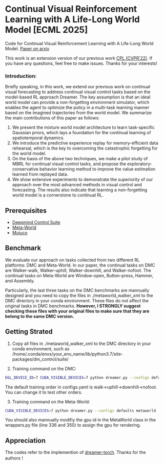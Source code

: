 # Continual Visual Reinforcement Learning with A Life-Long World Model [ECML 2025]

Code for Continual Visual Reinforcement Learning with A Life-Long World Model. [Paper on arxiv](https://arxiv.org/abs/2303.06572)

This work is an extension version of our previous work [CPL (CVPR'22)](https://openaccess.thecvf.com/content/CVPR2022/html/Chen_Continual_Predictive_Learning_From_Videos_CVPR_2022_paper.html). If you have any questions, feel free to make issues. Thanks for your interests!

### Introduction:
Briefly speaking, in this work, we extend our previous work on continual visual forecasting to address continual visual control tasks based on the model-based RL approach Dreamer. The key assumption is that an ideal world model can provide a non-forgetting environment simulator, which enables the agent to optimize the policy in a multi-task learning manner based on the imagined trajectories from the world model. We summarize the main contributions of this paper as follows:
1) We present the mixture world model architecture to learn task-specific Gaussian priors, which lays a foundation for the continual learning of spatiotemporal dynamics.
2) We introduce the predictive experience replay for memory-efficient data rehearsal, which is the key to overcoming the catastrophic forgetting for the world model.
3) On the basis of the above two techniques, we make a pilot study of MBRL for continual visual control tasks, and propose the exploratory-conservative behavior learning method to improve the value estimation learned from replayed data.
4) We show extensive experiments to demonstrate the superiority of our approach over the most advanced methods in visual control and forecasting. The results also indicate that learning a non-forgetting world model is a cornerstone to continual RL.


## Prerequisites
- [Deepmind Control Suite](https://github.com/deepmind/dm_control)
- [Meta-World](https://github.com/Farama-Foundation/Metaworld)
- [Mujuco](https://github.com/deepmind/mujoco)

## Benchmark
We evaluate our approach on tasks collected from two different RL platforms: DMC and Meta-World. In our paper, the continual tasks on DMC are Walker-walk, Walker-uphill, Walker-downhill, and Walker-nofoot. The continual tasks on Meta-World are Window-open, Button-press, Hammer, and Assembly. 

Particularly, the last three tasks on the DMC benchmarks are mannually designed and you need to copy the files in ./metaworld_walker_xml to the DMC directory in your conda environment. These files do not affect the original tasks in DMC benchmarks. **However, I STRONGLY suggest checking these files with your original files to make sure that they are belong to the same DMC version.**

## Getting Strated

1) Copy all files in ./metaworld_walker_xml to the DMC directory in your conda environment, such as /home/.conda/envs/your_env_name/lib/python3.7/site-packages/dm_control/suite/

2) Training command on the DMC:  
```bash
EGL_DEVICE_ID=7 CUDA_VISIBLE_DEVICES=7 python dreamer.py --configs defaults dmc
```
The default training order in configs.yaml is walk->uphill->downhill->nofoot. You can change it to test other orders.

3) Training command on the Meta-World:  
```bash
CUDA_VISIBLE_DEVICES=7 python dreamer.py --configs defaults metaworld
```
You should also mannually modifiy the gpu id in the MetaWorld class in the wrappers.py file (line 336 and 350) to assign the gpu for rendering.

## Appreciation
The codes refer to the implemention of [dreamer-torch](https://github.com/jsikyoon/dreamer-torch). Thanks for the authors！
